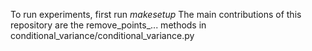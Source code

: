 To run experiments, first run $make setup$
The main contributions of this repository are the remove_points_... methods in conditional_variance/conditional_variance.py 